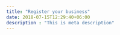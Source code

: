 ```yaml
---
title: "Register your business"
date: 2018-07-15T12:29:40+06:00
description : "This is meta description"
---
```


